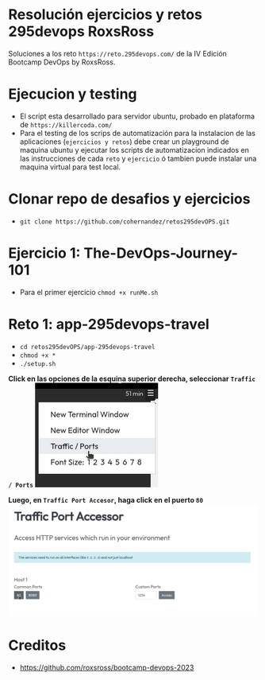 # Resolución ejercicios y retos 295devops RoxsRoss 
Soluciones a los reto `https://reto.295devops.com/` de la IV Edición Bootcamp DevOps by RoxsRoss.

# Ejecucion y testing
- El script esta desarrollado para servidor ubuntu, probado en plataforma de `https://killercoda.com/` 
- Para el testing de los scrips de automatización para la instalacion de las aplicaciones (`ejercicios y retos`) debe crear un playground de maquina ubuntu y ejecutar los scripts de automatizacion indicados en las instrucciones de cada `reto` y `ejercicio` ó tambien puede instalar una maquina virtual para test local.

# Clonar repo de desafios y ejercicios
- `git clone https://github.com/cohernandez/retos295devOPS.git`

# Ejercicio 1: The-DevOps-Journey-101
- Para el primer ejercicio `chmod +x runMe.sh`

# Reto 1: app-295devops-travel
- `cd retos295devOPS/app-295devops-travel`
- `chmod +x *` 
- `./setup.sh`

**Click en las opciones de la esquina superior derecha, seleccionar `Traffic / Ports`**
![Descripción de la imagen](/images/options.png)

**Luego, en `Traffic Port Accesor`, haga click en el puerto `80`**
![Descripción de la imagen](/images/trafficPort.png)


# Creditos 
- https://github.com/roxsross/bootcamp-devops-2023


